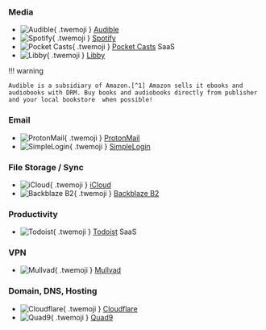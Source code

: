 ### Media

<div class="grid cards" markdown>

- ![Audible](/assets/img/uses-this/Audible.png){ .twemoji } [Audible](https://www.audible.com/)
- ![Spotify](/assets/img/uses-this/Spotify.svg){ .twemoji } [Spotify](https://www.spotify.com/us/)
- ![Pocket Casts](/assets/img/uses-this/Pocket-Casts.svg){ .twemoji } [Pocket Casts](https://pocketcasts.com/) SaaS
- ![Libby](/assets/img/uses-this/Libby.png){ .twemoji } [Libby](https://libbyapp.com)

</div>

!!! warning

    Audible is a subsidiary of Amazon.[^1] Amazon sells it ebooks and audiobooks with DRM. Buy books and audiobooks directly from publisher and your local bookstore  when possible!

### Email

<div class="grid cards" markdown>

- ![ProtonMail](/assets/img/uses-this/ProtonMail.png){ .twemoji } [ProtonMail](https://protonmail.com/)
- ![SimpleLogin](/assets/img/uses-this/SimpleLogin.svg){ .twemoji } [SimpleLogin](https://simplelogin.io/)

</div>

### File Storage / Sync

<div class="grid cards" markdown>

- ![iCloud](/assets/img/uses-this/iCloud.png){ .twemoji } [iCloud](https://www.icloud.com/)
- ![Backblaze B2](/assets/img/uses-this/Backblaze.svg){ .twemoji } [Backblaze B2](https://www.backblaze.com/b2/cloud-storage.html)

</div>

### Productivity

<div class="grid cards" markdown>

- ![Todoist](/assets/img/uses-this/Todoist.svg){ .twemoji } [Todoist](https://todoist.com/) SaaS

</div>

### VPN

<div class="grid cards" markdown>

- ![Mullvad](/assets/img/uses-this/Mullvad.svg){ .twemoji } [Mullvad](https://mullvad.net/)

</div>
  
### Domain, DNS, Hosting

<div class="grid cards" markdown>

- ![Cloudflare](/assets/img/uses-this/Cloudflare.svg){ .twemoji } [Cloudflare](https://www.cloudflare.com/)
- ![Quad9](/assets/img/uses-this/Quad9.svg){ .twemoji } [Quad9](https://www.quad9.net/)

</div>

[^1]: [Richard Stallman: Reasons not to buy from Amaozn](https://stallman.org/amazon.html)